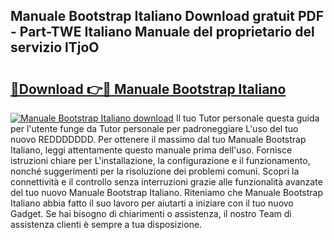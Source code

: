 ## Manuale Bootstrap Italiano Download gratuit PDF - Part-TWE Italiano Manuale del proprietario del servizio lTjoO

# <h2><a href="http://dfdxpo.blite.top/?on=Manuale+Bootstrap+Italiano">🔗Download 👉🔴 Manuale Bootstrap Italiano</a></h2>

[![Manuale Bootstrap Italiano download](https://i.imgur.com/lujVjoI.png)](http://dfdxpo.blite.top/?on=Manuale+Bootstrap+Italiano)
Il tuo Tutor personale questa guida per l'utente funge da Tutor personale per padroneggiare L'uso del tuo nuovo REDDDDDDD. Per ottenere il massimo dal tuo Manuale Bootstrap Italiano, leggi attentamente questo manuale prima dell'uso. Fornisce istruzioni chiare per L'installazione, la configurazione e il funzionamento, nonché suggerimenti per la risoluzione dei problemi comuni. Scopri la connettività e il controllo senza interruzioni grazie alle funzionalità avanzate del tuo nuovo Manuale Bootstrap Italiano. Riteniamo che Manuale Bootstrap Italiano abbia fatto il suo lavoro per aiutarti a iniziare con il tuo nuovo Gadget. Se hai bisogno di chiarimenti o assistenza, il nostro Team di assistenza clienti è sempre a tua disposizione.
